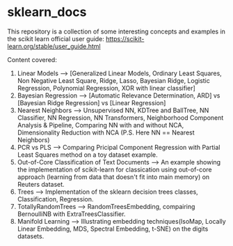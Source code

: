 # sklearn_docs
This repository is a collection of some interesting concepts and examples in the scikit learn official user guide: https://scikit-learn.org/stable/user_guide.html 

Content covered:
1. Linear Models --> [Generalized Linear Models, Ordinary Least Squares, Non Negative Least Square, Ridge, Lasso, Bayesian Ridge, Logistic Regression, Polynomial Regression, XOR with linear classifier]
2. Bayesian Regression --> [Automatic Relevance Determination, ARD] vs [Bayesian Ridge Regression] vs [Linear Regression] 
3. Nearest Neighbors --> Unsupervised NN, KDTree and BallTree, NN Classifier, NN Regression, NN Transformers, Neighborhood Component Analysis & Pipeline, Comparing NN with and without NCA, Dimensionality Reduction with NCA (P.S. Here NN == Nearest Neighbors)
4. PCR vs PLS --> Comparing Pricipal Component Regression with Partial Least Squares method on a toy dataset example. 
5. Out-of-Core Classification of Text Documents --> An example showing the implementation of scikit-learn for classication using out-of-core approach (learning from data that doesn't fit into main memory) on Reuters dataset.
6. Trees --> Implementation of the sklearn decision trees classes, Classification, Regression.
7. TotallyRandomTrees --> RandomTreesEmbedding, compairing BernoulliNB with ExtraTreesClassifier.
8. Manifold Learning --> Illustrating embedding techniques(IsoMap, Locally Linear Embedding, MDS, Spectral Embedding, t-SNE) on the digits datasets.
